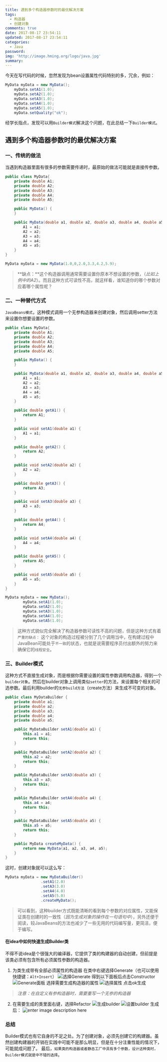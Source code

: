 ```yaml
---
title: 遇到多个构造器参数时的最优解决方案
tags:
  - 构造器
  - 创建对象
comments: true
date: 2017-08-17 23:54:11
updated: 2017-08-17 23:54:11
categories: 
  - Java
password:
img: 'http://image.hming.org/logo/java.jpg'
summary: 
---
```

今天在写代码的时候，忽然发现为bean设置属性代码特别的多，冗余，例如：
```java
MyData myData = new MyData();
	myData.setA1(1.0);
    myData.setA2(1.0);
    myData.setA3(1.0);
    myData.setA4(1.0);
    myData.setA5(1.0);
    myData.setQuality("ok");
```
经学长指点，发现可以用`Builder模式`解决这个问题，在此总结一下`Builder模式`。
<!-- more -->
## 遇到多个构造器参数时的最优解决方案

### 一、传统的做法
当遇到构造器里面有很多的参数需要传递时，最原始的做法可能就是直接传参数。
```java
public class MyData{
    private double A1;
    private double A2;
    private double A3;
    private double A4;
    private double A5;

    public MyData() {
    }

    public MyData(double a1, double a2, double a3, double a4, double a5) {
        A1 = a1;
        A2 = a2;
        A3 = a3;
        A4 = a4;
        A5 = a5;
    }
}
```
```java
MyData myData = new MyData(1.0,0,2.0,3.3,4.2,5.9);
```
>**缺点：**这个构造器调用通常需要设置你原本不想设置的参数，（*比如上例中的A2*）。而且这种方式可读性不高，就这样看，谁知道你的哪个参数对应着哪个属性呢？

### 二、一种替代方式
`JavaBeans模式`，这种模式调用一个无参构造器来创建对象，然后调用setter方法来设置你想要设置的参数。
```java
public class MyData{
    private double A1;
    private double A2;
    private double A3;
    private double A4;
    private double A5;

    public MyData() {
    }

    public MyData(double a1, double a2, double a3, double a4, double a5) {
        A1 = a1;
        A2 = a2;
        A3 = a3;
        A4 = a4;
        A5 = a5;
    }

    public double getA1() {
        return A1;
    }

    public void setA1(double a1) {
        A1 = a1;
    }

    public double getA2() {
        return A2;
    }

    public void setA2(double a2) {
        A2 = a2;
    }

    public double getA3() {
        return A3;
    }

    public void setA3(double a3) {
        A3 = a3;
    }

    public double getA4() {
        return A4;
    }

    public void setA4(double a4) {
        A4 = a4;
    }

    public double getA5() {
        return A5;
    }

    public void setA5(double a5) {
        A5 = a5;
    }
}
```
```java
MyData myData = new MyData();
		myData.setA1(1.0);
        myData.setA2(1.0);
        myData.setA3(1.0);
        myData.setA4(1.0);
        myData.setA5(1.0);
```
>这种方式貌似完全解决了构造器参数可读性不高的问题，但是这种方式有着`严重的缺点：`
>这个对象的构造过程被分到了几个调用当中，在构建过程中JavaBean可能处于`不一致`的状态，也就是说需要程序员付出额外的努力来确保它的`线程安全`。

### 三、Builder模式
这种方式不直接生成对象，而是根据你需要设置的属性参数调用构造器，得到一个`builder对象`。然后在builder对象上调用类似`setter`的方法，来设置每个相关的可选参数。最后利用builder的`无参build方法`（create方法）来生成不可变的对象。
```java
public class MyDataBuilder {
	private double a1;
	private double a2;
	private double a3;
	private double a4;
	private double a5;

	public MyDataBuilder setA1(double a1) {
		this.a1 = a1;
		return this;
	}

	public MyDataBuilder setA2(double a2) {
		this.a2 = a2;
		return this;
	}

	public MyDataBuilder setA3(double a3) {
		this.a3 = a3;
		return this;
	}

	public MyDataBuilder setA4(double a4) {
		this.a4 = a4;
		return this;
	}

	public MyDataBuilder setA5(double a5) {
		this.a5 = a5;
		return this;
	}

	public MyData createMyData() {
		return new MyData(a1, a2, a3, a4, a5);
	}
}
```
这时，创建对象就可以这么写：
```java
MyData myData = new MyDataBuilder()
				.setA1(2.0)
				.setA3(3.0)
				.setA4(4.0)
				.setA5(5.0)
				.createMyData();
```
>可以看到，这种builder方式既能清晰的看到每个参数的对应属性，又能保证类在创建时的一致性（*因为生成对象的操作在一句语句中*），另外还便于阅读，较JavaBeans的方法也减少了一些无用的代码编写量，更简洁，便于编写。

#### 在idea中如何快速生成Builder类
不得不说idea是个很强大的编译器，它提供了类的构建器的自动创建，但前提是该类必须有包含所有必须属性参数的构造器。

1. 为类生成带有全部必须属性的构造器
在类中右键选择Generate（也可以使用快捷键：`Alt+Insert`）
![选择Generate](http://image.hming.org/Builder%E6%9E%84%E5%BB%BA%E5%99%A8%E6%A8%A1%E5%BC%8F/%E5%8F%B3%E9%94%AEGenerate.jpg)
得到以下面板后点击Constructor
![Generate面板](http://image.hming.org/Builder%E6%9E%84%E5%BB%BA%E5%99%A8%E6%A8%A1%E5%BC%8F/Generate%E9%9D%A2%E6%9D%BF.jpg)
选择需要生成构造器的属性
![选择属性](http://image.hming.org/Builder%E6%9E%84%E5%BB%BA%E5%99%A8%E6%A8%A1%E5%BC%8F/%E5%B1%9E%E6%80%A7%E9%80%89%E6%8B%A9%E9%9D%A2%E6%9D%BF.jpg)
点击ok生成
>*注意：在自定义有参构造器时，需要重写一个无参的构造器*

2. 在需要生成的类里面右键，选择Refactor
![生成builder](http://image.hming.org/Builder%E6%9E%84%E5%BB%BA%E5%99%A8%E6%A8%A1%E5%BC%8F/%E7%94%9F%E6%88%90Builder%E7%B1%BB.jpg)
![设置builder](http://image.hming.org/Builder%E6%9E%84%E5%BB%BA%E5%99%A8%E6%A8%A1%E5%BC%8F/%E8%AE%BE%E7%BD%AEBuilder%E7%B1%BB.jpg)
生成后：
![enter image description here](http://image.hming.org/Builder%E6%9E%84%E5%BB%BA%E5%99%A8%E6%A8%A1%E5%BC%8F/%E7%94%9F%E6%88%90%E5%90%8E.jpg)

### 总结
Builder模式也有它自身的不足之处。为了创建对象，必须先创建它的构建器。虽然创建构建器的开销在实践中可能不是那么明显，但是在十分注重性能的情况下，可能就成问题了。
最后，`如果类的构造器或者静态工厂中具有多个参数，设计这种类时，Builder模式就是中不错的选择`。


